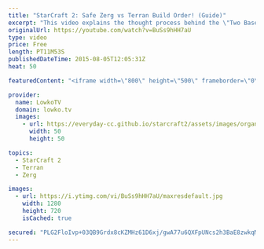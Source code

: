 ```yaml
---
title: "StarCraft 2: Safe Zerg vs Terran Build Order! (Guide)"
excerpt: "This video explains the thought process behind the \"Two Base Mutalisk\" build order in StarCraft 2 for Zerg versus Terran.  Zerg versus Terran is a match-up that has been changing a lot over time. In the most recent couple of months the two base Mutalisk style is very common for Zerg players to execute"
originalUrl: https://youtube.com/watch?v=BuSs9hHH7aU
type: video
price: Free
length: PT11M53S
publishedDateTime: 2015-08-05T12:05:31Z
heat: 50

featuredContent: "<iframe width=\"800\" height=\"500\" frameborder=\"0\" src=\"https://www.youtube.com/embed/BuSs9hHH7aU\" allow=\"accelerometer; autoplay; encrypted-media; gyroscope; picture-in-picture\" allowfullscreen></iframe>"

provider:
  name: LowkoTV
  domain: lowko.tv
  images:
    - url: https://everyday-cc.github.io/starcraft2/assets/images/organizations/lowko.tv-50x50.jpg
      width: 50
      height: 50

topics:
  - StarCraft 2
  - Terran
  - Zerg

images:
  - url: https://i.ytimg.com/vi/BuSs9hHH7aU/maxresdefault.jpg
    width: 1280
    height: 720
    isCached: true

secured: "PLG2FloIvp+03QB9Grdx8cKZMHz61D6xj/gwA77u6QXFpUNcs2h3BaE8zwkqMfsst678Ppdp1uTws48xlnqAAuSnw4uXbNRJ+Eqzv0+1JiEupIrnxrWnWYpHZwKY7s7pKNfkHMR8wDyqorjASaK8BMAbALajekI1hBNTrRkkbjBJXpKJFRtny74wamY5Z6bA4vg7gKv6NGS/HUKgPeUYxS3frpfPm20hz9y3A+PPMzruYGi9j491L0OWXxTorzs1od1tz1y6wcW5BMMOf19/E7sAIhqN9EL0U5BbhTM77m9hN6FwtUC7y2zqRwy3Npz/h02FsaMpqNgtNMoxieATXwPJYQHV09MM1MI0ab9tsb/rzPu4ik+mzRBnbFk+PuEhnI1SrrqAdewNHjUlC8hrRu64/ITuvDI88DJbn3a/51g=;Fup1iypZ2667Ek+Dl9COLw=="
---
```


